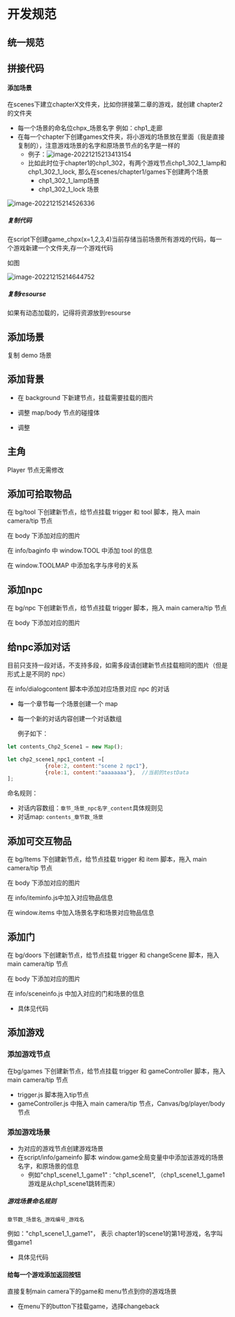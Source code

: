 # 开发规范

## 统一规范

## 拼接代码

#### 添加场景

在scenes下建立chapterX文件夹，比如你拼接第二章的游戏，就创建 chapter2的文件夹

* 每一个场景的命名位chpx_场景名字 例如：chp1_走廊
* 在每一个chapter下创建games文件夹，将小游戏的场景放在里面（我是直接复制的），注意游戏场景的名字和原场景节点的名字是一样的
  * 例子：![image-20221215213413154](D:\typora\image-20221215213413154.png)
  * 比如此时位于chapter1的chp1_302，有两个游戏节点chp1_302_1_lamp和chp1_302_1_lock, 那么在scenes/chapter1/games下创建两个场景
    * chp1_302_1_lamp场景
    * chp1_302_1_lock 场景

![image-20221215214526336](D:\typora\image-20221215214526336.png)

##### 复制代码

在script下创建game_chpx(x=1,2,3,4)当前存储当前场景所有游戏的代码，每一个游戏新建一个文件夹,存一个游戏代码

如图

![image-20221215214644752](D:\typora\image-20221215214644752.png)

##### 复制resourse

如果有动态加载的，记得将资源放到resourse

##### 



## 添加场景

复制 demo 场景

## 添加背景

* 在 background 下新建节点，挂载需要挂载的图片

* 调整 map/body 节点的碰撞体

* 调整

## 主角

Player 节点无需修改

## 添加可拾取物品

在 bg/tool 下创建新节点，给节点挂载 trigger 和 tool 脚本，拖入 main camera/tip 节点

在 body 下添加对应的图片

在 info/baginfo 中 window.TOOL 中添加 tool 的信息

在 window.TOOLMAP 中添加名字与序号的关系

## 添加npc

在 bg/npc 下创建新节点，给节点挂载 trigger 脚本，拖入 main camera/tip 节点

在 body 下添加对应的图片

## 给npc添加对话

目前只支持一段对话，不支持多段，如需多段请创建新节点挂载相同的图片（但是形式上是不同的 npc）

在 info/dialogcontent 脚本中添加对应场景对应 npc 的对话

* 每一个章节每一个场景创建一个 map

* 每一个新的对话内容创建一个对话数组 

  例子如下：

```js
let contents_Chp2_Scene1 = new Map();

let chp2_scene1_npc1_content =[
            {role:2, content:"scene 2 npc1"},
            {role:1, content:"aaaaaaaa"},  //当前的testData
];
```

命名规则：

* 对话内容数组：`章节_场景_npc名字_content`具体规则见
* 对话map: `contents_章节数_场景`

## 添加可交互物品

在 bg/Items 下创建新节点，给节点挂载 trigger 和 item 脚本，拖入 main camera/tip 节点

在 body 下添加对应的图片

在 info/iteminfo.js中加入对应物品信息

在 window.items 中加入场景名字和场景对应物品信息

## 添加门

在 bg/doors 下创建新节点，给节点挂载 trigger 和 changeScene 脚本，拖入 main camera/tip 节点

在 body 下添加对应的图片

在 info/sceneinfo.js 中加入对应的门和场景的信息

* 具体见代码



## 添加游戏

### 添加游戏节点

在bg/games 下创建新节点，给节点挂载 trigger 和 gameController 脚本，拖入 main camera/tip 节点

* trigger.js 脚本拖入tip节点
* gameController.js 中拖入 main camera/tip 节点，Canvas/bg/player/body 节点

### 添加游戏场景

* 为对应的游戏节点创建游戏场景
* 在script/info/gameinfo 脚本 window.game全局变量中中添加该游戏的场景名字，和原场景的信息
  * 例如"chp1_scene1_1_game1" : "chp1_scene1", （chp1_scene1_1_game1游戏是从chp1_scene1跳转而来）

##### 游戏场景命名规则

`章节数_场景名_游戏编号_游戏名`

例如："chp1_scene1_1_game1"， 表示 chapter1的scene1的第1号游戏，名字叫做game1

* 具体见代码

#### 给每一个游戏添加返回按钮

直接复制main camera下的game和 menu节点到你的游戏场景

* 在menu下的button下挂载game，选择changeback
